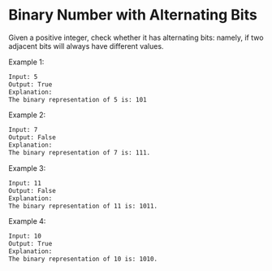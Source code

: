 # Binary Number with Alternating Bits

Given a positive integer, check whether it has alternating bits: namely, if two adjacent bits will always have different values.

Example 1:

```bash
Input: 5
Output: True
Explanation:
The binary representation of 5 is: 101
```

Example 2:

```bash
Input: 7
Output: False
Explanation:
The binary representation of 7 is: 111.
```

Example 3:

```bash
Input: 11
Output: False
Explanation:
The binary representation of 11 is: 1011.
```

Example 4:

```bash
Input: 10
Output: True
Explanation:
The binary representation of 10 is: 1010.
```
